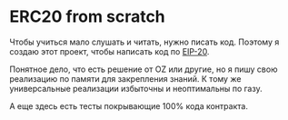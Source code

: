 # ERC20 from scratch

Чтобы учиться мало слушать и читать, нужно писать код. Поэтому я создаю этот проект, чтобы написать код по [EIP-20](https://eips.ethereum.org/EIPS/eip-20).

Понятное дело, что есть решение от OZ или другие, но я пишу свою реализацию по памяти для закрепления знаний. К тому же универсальные реализации избыточны и неоптимальны по газу.

А еще здесь есть тесты покрывающие 100% кода контракта.